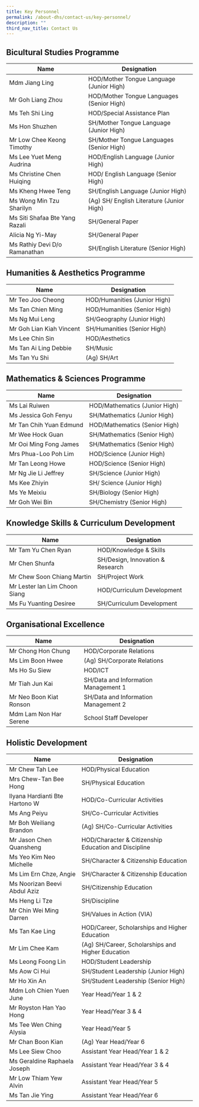 ```yaml
---
title: Key Personnel
permalink: /about-dhs/contact-us/key-personnel/
description: ""
third_nav_title: Contact Us
---
```

## Bicultural Studies Programme

| Name | Designation |
| --- | --- |
| Mdm Jiang Ling | HOD/Mother Tongue Language (Junior High) |
| Mr Goh Liang Zhou | HOD/Mother Tongue Languages (Senior High) |
| Ms Teh Shi Ling | HOD/Special Assistance Plan |
| Ms Hon Shuzhen | SH/Mother Tongue Language (Junior High) |
| Mr Low Chee Keong Timothy | SH/Mother Tongue Languages (Senior High) |
| Ms Lee Yuet Meng Audrina | HOD/English Language (Junior High) |
| Ms Christine Chen Huiqing | HOD/ English Language (Senior High) |
| Ms Kheng Hwee Teng | SH/English Language (Junior High) |
| Ms Wong Min Tzu Sharilyn | (Ag) SH/ English Literature (Junior High) |
| Ms Siti Shafaa Bte Yang Razali | SH/General Paper |
| Alicia Ng Yi-May | SH/General Paper |
| Ms Rathiy Devi D/o Ramanathan | SH/English Literature (Senior High) |

## Humanities & Aesthetics Programme

| Name | Designation |
| --- | --- |
| Mr Teo Joo Cheong | HOD/Humanities (Junior High) |
| Ms Tan Chien Ming | HOD/Humanities (Senior High) |
| Ms Ng Mui Leng | SH/Geography (Junior High) |
| Mr Goh Lian Kiah Vincent | SH/Humanities (Senior High) |
| Ms Lee Chin Sin | HOD/Aesthetics |
| Ms Tan Ai Ling Debbie | SH/Music |
| Ms Tan Yu Shi | (Ag) SH/Art |

## Mathematics & Sciences Programme

| Name | Designation |
| --- | --- |
| Ms Lai Ruiwen | HOD/Mathematics (Junior High) |
| Ms Jessica Goh Fenyu | SH/Mathematics (Junior High) |
| Mr Tan Chih Yuan Edmund | HOD/Mathematics (Senior High) |
| Mr Wee Hock Guan | SH/Mathematics (Senior High) |
| Mr Ooi Ming Fong James | SH/Mathematics (Senior High) |
| Mrs Phua-Loo Poh Lim | HOD/Science (Junior High) |
| Mr Tan Leong Howe | HOD/Science (Senior High) |
| Mr Ng Jie Li Jeffrey | SH/Science (Junior High) |
| Ms Kee Zhiyin | SH/ Science (Junior High) |
| Ms Ye Meixiu | SH/Biology (Senior High) |
| Mr Goh Wei Bin | SH/Chemistry (Senior High) |

## Knowledge Skills & Curriculum Development

| Name | Designation |
| --- | --- |
| Mr Tam Yu Chen Ryan | HOD/Knowledge & Skills |
| Mr Chen Shunfa | SH/Design, Innovation & Research |
| Mr Chew Soon Chiang Martin | SH/Project Work |
| Mr Lester Ian Lim Choon Siang | HOD/Curriculum Development |
| Ms Fu Yuanting Desiree | SH/Curriculum Development |


## Organisational Excellence

| Name | Designation |
| --- | --- |
| Mr Chong Hon Chung | HOD/Corporate Relations |
| Ms Lim Boon Hwee | (Ag) SH/Corporate Relations |
| Ms Ho Su Siew | HOD/ICT |
| Mr Tiah Jun Kai | SH/Data and Information Management 1 |
| Mr Neo Boon Kiat Ronson | SH/Data and Information Management 2 |
| Mdm Lam Non Har Serene | School Staff Developer |


## Holistic Development

| Name | Designation |
| --- | --- |
| Mr Chew Tah Lee | HOD/Physical Education |
| Mrs Chew-Tan Bee Hong | SH/Physical Education |
| Ilyana Hardianti Bte Hartono W | HOD/Co-Curricular Activities |
| Ms Ang Peiyu | SH/Co-Curricular Activities |
| Mr Boh Weiliang Brandon | (Ag) SH/Co-Curricular Activities |
| Mr Jason Chen Quansheng | HOD/Character & Citizenship Education and Discipline |
| Ms Yeo Kim Neo Michelle | SH/Character & Citizenship Education |
| Ms Lim Ern Chze, Angie | SH/Character & Citizenship Education |
| Ms Noorizan Beevi Abdul Aziz | SH/Citizenship Education |
| Ms Heng Li Tze | SH/Discipline |
| Mr Chin Wei Ming Darren | SH/Values in Action (VIA) |
| Ms Tan Kae Ling | HOD/Career, Scholarships and Higher Education |
| Mr Lim Chee Kam | (Ag) SH/Career, Scholarships and Higher Education |
| Ms Leong Foong Lin | HOD/Student Leadership |
| Ms Aow Ci Hui | SH/Student Leadership (Junior High) |
| Mr Ho Xin An | SH/Student Leadership (Senior High) |
| Mdm Loh Chien Yuen June | Year Head/Year 1 & 2 |
| Mr Royston Han Yao Hong | Year Head/Year 3 & 4 |
| Ms Tee Wen Ching Alysia | Year Head/Year 5 |
| Mr Chan Boon Kian | (Ag) Year Head/Year 6 |
| Ms Lee Siew Choo | Assistant Year Head/Year 1 & 2 |
| Ms Geraldine Raphaela Joseph | Assistant Year Head/Year 3 & 4 |
| Mr Low Thiam Yew Alvin | Assistant Year Head/Year 5 |
| Ms Tan Jie Ying | Assistant Year Head/Year 6 |



